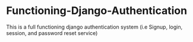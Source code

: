 # Functioning-Django-Authentication
This is a full functioning django authentication system (i.e Signup, login, session, and password reset service)
